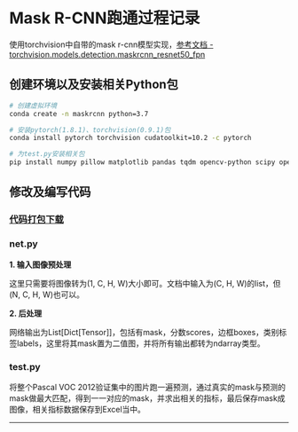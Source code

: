 # Mask R-CNN跑通过程记录

使用torchvision中自带的mask r-cnn模型实现，[参考文档 - torchvision.models.detection.maskrcnn_resnet50_fpn](https://pytorch.org/vision/stable/models.html#mask-r-cnn)

## 创建环境以及安装相关Python包

````bash
# 创建虚拟环境
conda create -n maskrcnn python=3.7

# 安装pytorch(1.8.1)、torchvision(0.9.1)包
conda install pytorch torchvision cudatoolkit=10.2 -c pytorch

# 为test.py安装相关包
pip install numpy pillow matplotlib pandas tqdm opencv-python scipy openpyxl

````

## 修改及编写代码
### [代码打包下载](https://github.com/BingqiangZhou/IntSeg_InsSeg_CodeCollection/releases/tag/maskrcnn)

### net.py

**1. 输入图像预处理**

这里只需要将图像转为(1, C, H, W)大小即可。文档中输入为(C, H, W)的list，但(N, C, H, W)也可以。

**2. 后处理**

网络输出为List[Dict[Tensor]]，包括有mask，分数scores，边框boxes，类别标签labels，这里将其mask置为二值图，并将所有输出都转为ndarray类型。

### test.py

将整个Pascal VOC 2012验证集中的图片跑一遍预测，通过真实的mask与预测的mask做最大匹配，得到一一对应的mask，并求出相关的指标，最后保存mask成图像，相关指标数据保存到Excel当中。

---

